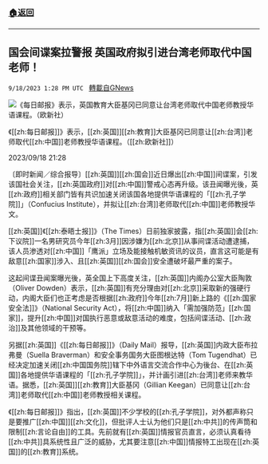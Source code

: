 ###  [:house:返回](README.md)
---


## 国会间谍案拉警报  英国政府拟引进台湾老师取代中国老师！
`9/18/2023 1:28 PM UTC ` [轉載自GNews](https://gnews.org/articles/1707208)

![《每日邮报》表示，英国教育大臣基冈已同意让台湾老师取代中国老师教授华语课程。（欧新社）](https://img.ltn.com.tw/Upload/news/600/2023/09/18/php7l8LoA.jpg "《每日邮报》表示，英国教育大臣基冈已同意让台湾老师取代中国老师教授华语课程。（欧新社）")

《[[zh:每日邮报]]》表示，[[zh:英国]][[zh:教育]]大臣基冈已同意让[[zh:台湾]]老师取代[[zh:中国]]老师教授华语课程。（[[zh:欧新社]]）

2023/09/18 21:28

〔即时新闻／综合报导〕[[zh:英国]][[zh:国会]]近日爆出[[zh:中国]]间谍案，引发该国社会关注，[[zh:英国政府]]对[[zh:中国]]警戒心态再升级。该丑闻曝光後，英[[zh:政府]]相关部门皆有共识加速关闭该国各地提供华语课程的「[[zh:孔子学院]]」（Confucius Institute），并拟让[[zh:台湾]]老师取代[[zh:中国]]老师教授华文。

[[zh:英国]]《[[zh:泰晤士报]]》（The Times）日前独家披露，指[[zh:英国]]会[[zh:下议院]]一名男研究员今年[[zh:3月]]因涉嫌为[[zh:北京]]从事间谍活动遭逮捕，该人员渗透对[[zh:中国]]「鹰派」立场及能接触机敏资讯的议员，直言这可能是有敌意[[zh:国家]]涉入、且[[zh:英国]][[zh:国会]]安全遭破坏最严重的案子。

这起间谍丑闻案曝光後，英全国上下高度关注，[[zh:英国]]内阁办公室大臣陶敦（Oliver Dowden）表示，[[zh:英国]]有充分理由对[[zh:北京]]采取新的强硬行动，内阁大臣们也正考虑是否根据[[zh:政府]]今年[[zh:7月]]新上路的《[[zh:国家安全法]]》（National Security Act），将[[zh:中国]]纳入「需加强防范」[[zh:国家]]，提升[[zh:中国]]对国执行恶意或敌意活动的难度，包括间谍活动、[[zh:政治]]及其他领域的干预等。

另据[[zh:英国]]《[[zh:每日邮报]]》（Daily Mail）报导，[[zh:英国]]内政大臣布拉弗曼（Suella Braverman）和安全事务国务大臣图根达特（Tom Tugendhat）已经决定加速关闭[[zh:中国国务院]]辖下中外语言交流合作中心为後台、在[[zh:英国]]各地提供华语课程的「[[zh:孔子学院]]」，并计画引进[[zh:台湾]]老师来教华语。据悉，[[zh:英国]][[zh:教育]]大臣基冈（Gillian Keegan）已同意让[[zh:台湾]]老师取代[[zh:中国]]老师教授相关课程。

《[[zh:每日邮报]]》指出，[[zh:英国]]不少学校的[[zh:孔子学院]]，对外都声称只是要推广[[zh:中国]][[zh:文化]]，但批评人士认为他们只是[[zh:中共]]的传声筒和限制[[zh:言论自由]]的工具。先前就有[[zh:英国]]情报官员直言，必须认真看待[[zh:中共]]具系统性且广泛的威胁，尤其要注意[[zh:中国]]情报特工出现在[[zh:英国]]的[[zh:教育]]系统。
